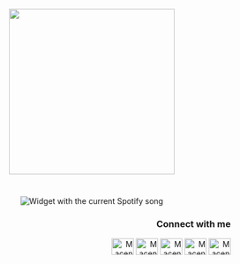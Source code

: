 <br clear="both">

<div align="center">
  <img height="300" src="https://github.com/niiell/My-Link-Tree/blob/main/ico/xK.gif"  />
</div>

###

<br clear="both">

<div align="center">
  <img src="https://novatorem-indol-phi.vercel.app/api/spotify?theme=dark&spin=true&scan=true&rainbow=true" alt="Widget with the current Spotify song"  />
</div>

###

<h3 align="right">Connect with me</h3>
<p align="right">
<a href="https://twitter.com/niellsamosir" target="_blank"><img align="center" src="https://simpleicons.org/icons/twitter.svg" alt="Maceng Twitter" height="30" width="40" /></a>
<a href="https://fb.com/danielneubie" target="_blank"><img align="center" src="https://simpleicons.org/icons/facebook.svg" alt="Maceng Facebook" height="30" width="40" /></a>
<a href="https://instagram.com/maceeeeng" target="_blank"><img align="center" src="https://simpleicons.org/icons/instagram.svg" alt="Maceng Instagram" height="30" width="40" /></a>
<a href="https://wa.me/6285161602919" target="_blank"><img align="center" src="https://simpleicons.org/icons/whatsapp.svg" alt="Maceng Whatsapp" height="30" width="40" /></a>
<a href="https://t.me/ceng29" target="_blank"><img align="center" src="https://simpleicons.org/icons/telegram.svg" alt="Maceng Telegram" height="30" width="40" /></a>
</p>
